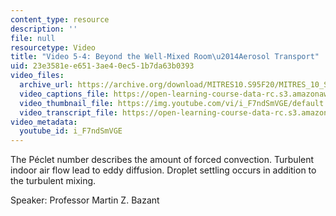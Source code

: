 ```yaml
---
content_type: resource
description: ''
file: null
resourcetype: Video
title: "Video 5-4: Beyond the Well-Mixed Room\u2014Aerosol Transport"
uid: 23e3581e-e651-3ae4-0ec5-1b7da63b0393
video_files:
  archive_url: https://archive.org/download/MITRES10.S95F20/MITRES_10_S95F20_0504_300k.mp4
  video_captions_file: https://open-learning-course-data-rc.s3.amazonaws.com/res-10-s95-physics-of-covid-19-transmission-fall-2020/28d545f3ecba5df6a83becf4e97f4949_i_F7ndSmVGE.vtt
  video_thumbnail_file: https://img.youtube.com/vi/i_F7ndSmVGE/default.jpg
  video_transcript_file: https://open-learning-course-data-rc.s3.amazonaws.com/res-10-s95-physics-of-covid-19-transmission-fall-2020/ff097df2e742f4912e38ca21b16cbe6b_i_F7ndSmVGE.pdf
video_metadata:
  youtube_id: i_F7ndSmVGE
---
```


The Péclet number describes the amount of forced convection. Turbulent indoor air flow lead to eddy diffusion. Droplet settling occurs in addition to the turbulent mixing.

Speaker: Professor Martin Z. Bazant
